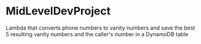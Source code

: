 # MidLevelDevProject
 Lambda that converts phone numbers to vanity numbers and save the best 5 resulting vanity numbers and the caller's number in a DynamoDB table
